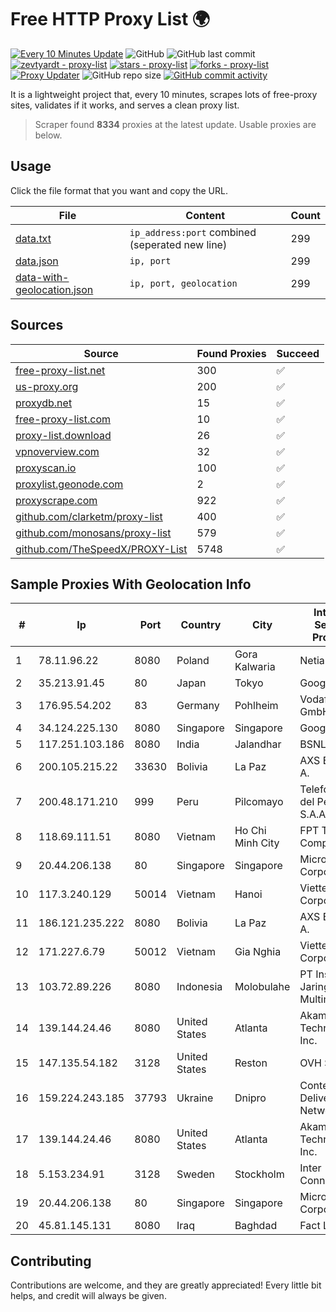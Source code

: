 
# Free HTTP Proxy List 🌍

[![Every 10 Minutes Update](https://github.com/mertguvencli/http-proxy-list/actions/workflows/main.yml/badge.svg?branch=main)](https://github.com/mertguvencli/http-proxy-list/actions/workflows/main.yml)
![GitHub](https://img.shields.io/github/license/mertguvencli/http-proxy-list)
![GitHub last commit](https://img.shields.io/github/last-commit/mertguvencli/http-proxy-list)
[![zevtyardt - proxy-list](https://img.shields.io/static/v1?label=zevtyardt&message=proxy-list&color=blue&logo=github)](https://github.com/zevtyardt/proxy-list "Go to GitHub repo")
[![stars - proxy-list](https://img.shields.io/github/stars/zevtyardt/proxy-list?style=social)](https://github.com/zevtyardt/proxy-list)
[![forks - proxy-list](https://img.shields.io/github/forks/zevtyardt/proxy-list?style=social)](https://github.com/zevtyardt/proxy-list)
[![Proxy Updater](https://github.com/zevtyardt/proxy-list/workflows/Proxy%20Updater/badge.svg)](https://github.com/zevtyardt/proxy-list/actions?query=workflow:"Proxy+Updater")
![GitHub repo size](https://img.shields.io/github/repo-size/zevtyardt/proxy-list)
[![GitHub commit activity](https://img.shields.io/github/commit-activity/m/zevtyardt/proxy-list?logo=commits)](https://github.com/zevtyardt/proxy-list/commits/main)

It is a lightweight project that, every 10 minutes, scrapes lots of free-proxy sites, validates if it works, and serves a clean proxy list.

> Scraper found **8334** proxies at the latest update. Usable proxies are below.

## Usage

Click the file format that you want and copy the URL.

|File|Content|Count|
|----|-------|-----|
|[data.txt](https://raw.githubusercontent.com/mertguvencli/http-proxy-list/main/proxy-list/data.txt)|`ip_address:port` combined (seperated new line)|299|
|[data.json](https://raw.githubusercontent.com/mertguvencli/http-proxy-list/main/proxy-list/data.json)|`ip, port`|299|
|[data-with-geolocation.json](https://raw.githubusercontent.com/mertguvencli/http-proxy-list/main/proxy-list/data-with-geolocation.json)|`ip, port, geolocation`|299|

## Sources

|Source|Found Proxies|Succeed|
|------|-------------|-------|
|[free-proxy-list.net](https://free-proxy-list.net)|300|✅|
|[us-proxy.org](https://www.us-proxy.org)|200|✅|
|[proxydb.net](http://proxydb.net)|15|✅|
|[free-proxy-list.com](https://free-proxy-list.com/?page=&port=&type%5B%5D=http&type%5B%5D=https&up_time=0&search=Search)|10|✅|
|[proxy-list.download](https://www.proxy-list.download/HTTP)|26|✅|
|[vpnoverview.com](https://vpnoverview.com/privacy/anonymous-browsing/free-proxy-servers)|32|✅|
|[proxyscan.io](https://www.proxyscan.io)|100|✅|
|[proxylist.geonode.com](https://proxylist.geonode.com/api/proxy-list?limit=300&page=1&sort_by=lastChecked&sort_type=desc&protocols=http,https)|2|✅|
|[proxyscrape.com](https://api.proxyscrape.com/v2/?request=displayproxies&protocol=http&timeout=10000&country=all&ssl=all&anonymity=all)|922|✅|
|[github.com/clarketm/proxy-list](https://raw.githubusercontent.com/clarketm/proxy-list/master/proxy-list-raw.txt)|400|✅|
|[github.com/monosans/proxy-list](https://raw.githubusercontent.com/monosans/proxy-list/main/proxies/http.txt)|579|✅|
|[github.com/TheSpeedX/PROXY-List](https://raw.githubusercontent.com/TheSpeedX/PROXY-List/master/http.txt)|5748|✅|


## Sample Proxies With Geolocation Info

|#|Ip|Port|Country|City|Internet Service Provider|
|-|--|----|-------|----|-------------------------|
|1|78.11.96.22|8080|Poland|Gora Kalwaria|Netia SA|
|2|35.213.91.45|80|Japan|Tokyo|Google LLC|
|3|176.95.54.202|83|Germany|Pohlheim|Vodafone GmbH|
|4|34.124.225.130|8080|Singapore|Singapore|Google LLC|
|5|117.251.103.186|8080|India|Jalandhar|BSNL Internet|
|6|200.105.215.22|33630|Bolivia|La Paz|AXS Bolivia S. A.|
|7|200.48.171.210|999|Peru|Pilcomayo|Telefonica del Peru S.A.A.|
|8|118.69.111.51|8080|Vietnam|Ho Chi Minh City|FPT Telecom Company|
|9|20.44.206.138|80|Singapore|Singapore|Microsoft Corporation|
|10|117.3.240.129|50014|Vietnam|Hanoi|Viettel Corporation|
|11|186.121.235.222|8080|Bolivia|La Paz|AXS Bolivia S. A.|
|12|171.227.6.79|50012|Vietnam|Gia Nghia|Viettel Corporation|
|13|103.72.89.226|8080|Indonesia|Molobulahe|PT Insolikh Jaringan Multimedia|
|14|139.144.24.46|8080|United States|Atlanta|Akamai Technologies, Inc.|
|15|147.135.54.182|3128|United States|Reston|OVH SAS|
|16|159.224.243.185|37793|Ukraine|Dnipro|Content Delivery Network LTD|
|17|139.144.24.46|8080|United States|Atlanta|Akamai Technologies, Inc.|
|18|5.153.234.91|3128|Sweden|Stockholm|Inter Connects Inc|
|19|20.44.206.138|80|Singapore|Singapore|Microsoft Corporation|
|20|45.81.145.131|8080|Iraq|Baghdad|Fact LTD|



## Contributing

Contributions are welcome, and they are greatly appreciated! Every
little bit helps, and credit will always be given.

